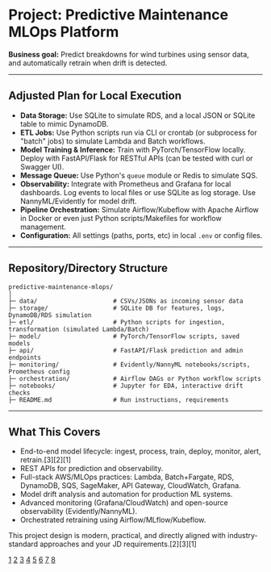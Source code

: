 # Project: Predictive Maintenance MLOps Platform

**Business goal:** Predict breakdowns for wind turbines using sensor data, and automatically retrain when drift is detected.


***

## Adjusted Plan for Local Execution

- **Data Storage:** Use SQLite to simulate RDS, and a local JSON or SQLite table to mimic DynamoDB.
- **ETL Jobs:** Use Python scripts run via CLI or crontab (or subprocess for "batch" jobs) to simulate Lambda and Batch workflows.
- **Model Training & Inference:** Train with PyTorch/TensorFlow locally. Deploy with FastAPI/Flask for RESTful APIs (can be tested with curl or Swagger UI).
- **Message Queue:** Use Python's `queue` module or Redis to simulate SQS.
- **Observability:** Integrate with Prometheus and Grafana for local dashboards. Log events to local files or use SQLite as log storage. Use NannyML/Evidently for model drift.
- **Pipeline Orchestration:** Simulate Airflow/Kubeflow with Apache Airflow in Docker or even just Python scripts/Makefiles for workflow management.
- **Configuration:** All settings (paths, ports, etc) in local `.env` or config files.


***

## Repository/Directory Structure

```
predictive-maintenance-mlops/
│
├─ data/                     # CSVs/JSONs as incoming sensor data
├─ storage/                  # SQLite DB for features, logs, DynamoDB/RDS simulation
├─ etl/                      # Python scripts for ingestion, transformation (simulated Lambda/Batch)
├─ model/                    # PyTorch/TensorFlow scripts, saved models
├─ api/                      # FastAPI/Flask prediction and admin endpoints
├─ monitoring/               # Evidently/NannyML notebooks/scripts, Prometheus config
├─ orchestration/            # Airflow DAGs or Python workflow scripts
├─ notebooks/                # Jupyter for EDA, interactive drift checks
├─ README.md                 # Run instructions, requirements

```

***

## What This Covers

- End-to-end model lifecycle: ingest, process, train, deploy, monitor, alert, retrain.[3][2][1]
- REST APIs for prediction and observability.
- Full-stack AWS/MLOps practices: Lambda, Batch+Fargate, RDS, DynamoDB, SQS, SageMaker, API Gateway, CloudWatch, Grafana.
- Model drift analysis and automation for production ML systems.
- Advanced monitoring (Grafana/CloudWatch) and open-source observability (Evidently/NannyML).
- Orchestrated retraining using Airflow/MLflow/Kubeflow.

This project design is modern, practical, and directly aligned with industry-standard approaches and your JD requirements.[2][3][1]

[1](https://github.com/aws-samples/amazon-sagemaker-drift-detection)
[2](https://aws.amazon.com/blogs/machine-learning/build-an-end-to-end-mlops-pipeline-using-amazon-sagemaker-pipelines-github-and-github-actions/)
[3](https://github.com/giuseppeporcelli/end-to-end-ml-sm)
[4](https://github.com/aws-samples/sagemaker-end-to-end-workshop)
[5](https://github.com/aws-samples/sagemaker-ml-workflow-with-apache-airflow)
[6](https://github.com/aws/amazon-sagemaker-examples)
[7](https://github.com/CharlieSergeant/sagemaker-fastapi)
[8](https://github.com/ManyamSanjayKumarReddy/End-To-End-Machine-Learning-Project-Implementation-Using-AWS-Sagemaker)
